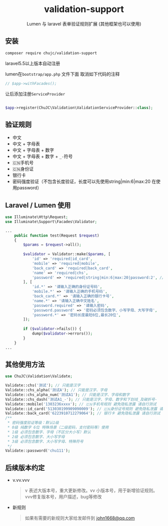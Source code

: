 <h1 align="center"> validation-support </h1>

<p align="center"> Lumen 与 laravel 表单验证规则扩展 (其他框架也可以使用)</p>


## 安装
```bash
composer require chujc/validation-support
```
laravel5.5以上版本自动注册

lumen在`bootstrap/app.php` 文件下面 取消如下代码的注释
```php
// $app->withFacades();
```
让后添加注册`ServiceProvider`
```php

$app->register(ChuJC\Validation\ValidationServiceProvider::class);

```

## 验证规则
- 中文
- 中文 + 字母表
- 中文 + 字母表 + 数字
- 中文 + 字母表 + 数字 + `_-`符号
- 🇨🇳手机号
- 🇨🇳身份证
- 银行卡
- 密码强度验证（不包含长度验证，长度可以先使用string|min:6|max:20 在使用password）

## Laravel / Lumen 使用
```php
use Illuminate\Http\Request;
use Illuminate\Support\Facades\Validator;

...
    public function test(Request $request)
    {
        $params = $request->all();
    
        $validator = Validator::make($params, [
            'id' => 'required|id_card',
            'mobile' => 'required|mobile',
            'back_card' => 'required|back_card',
            'name' => 'required|chs',
            'password' => 'required|string|min:6|max:20|password:2', //使用密码强度2级
        ], [
            'id.*' => '请输入正确的身份证号码',
            'mobile.*' => '请输入正确的手机号码',
            'back_card.*' => '请输入正确的银行卡号',
            'name.*' => '请输入正确中文姓名',
            'password.required' => '请输入密码',
            'password.password' => '密码必须包含数字、小写字母、大写字母',
            'password.*' => '密码长度最短6位,最长20位',
        ]);
    
        if ($validator->fails()) {
            dump($validator->errors());
        }
    }
...
```

## 其他使用方法

```php
use ChuJC\Validation\Validate;

Validate::chs('测试'); // 只能是汉字
Validate::chs_alpha('测试A'); // 只能是汉字、字母
Validate::chs_alpha_num('测试A1'); // 只能是汉字、字母和数字
Validate::chs_dash('测试A1_-'); // 只能是汉字、字母、数字和下划线_及破折号-
Validate::mobile('1303236xxxx'); // 🇨🇳手机号规则 避免隐私泄露 请自行测试
Validate::id_card('513030199909090009'); // 🇨🇳身份证号规则 避免隐私泄露 请自行测试
Validate::back_card('6223910712279064'); // 银行卡 避免隐私泄露 请自行测试
/**
 * 密码强度验证等级：默认1级
 * 0级 纯数字 6位 特殊场景（二级密码，支付密码等）使用
 * 1级 必须包含数字、字母（不区分大小写）默认
 * 2级 必须包含数字、大小写字母
 * 3级 必须包含数字、大小写字母、特殊符号
 */
Validate::password('chu111');
```

## 后续版本约定
- v.vv.vvv
  > v 表述大版本号，重大更新修改。vv 小版本号，用于新增验证规则。vvv修复版本号，用户描述，bug等修改
- 新规则
  > 如果有需要的新规则大家给发邮件到 john1668@qq.com
